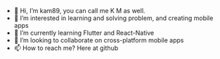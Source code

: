 - 👋 Hi, I’m kam89, you can call me K M as well.
- 👀 I’m interested in learning and solving problem, and creating mobile apps
- 🌱 I’m currently learning Flutter and React-Native
- 💞️ I’m looking to collaborate on cross-platform mobile apps
- 📫 How to reach me? Here at github

<!---
kam89/kam89 is a ✨ special ✨ repository because its `README.md` (this file) appears on your GitHub profile.
You can click the Preview link to take a look at your changes.
--->
